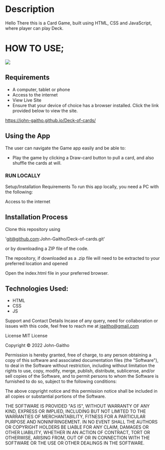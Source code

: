 # Description
 Hello There this is a Card Game, built using HTML, CSS and JavaScript, where player can play Deck.
# HOW TO USE;
<img src="https://png.pngtree.com/thumb_back/fh260/background/20200528/pngtree-gaming-black-gold-playing-cards-background-image_336962.jpg">

## Requirements

 - A computer, tablet or phone
 - Access to the internet
 - View Live Site
 - Ensure that your device of choice has a browser installed. Click the link provided below to view the site.

https://john-gaitho.github.io/Deck-of-cards/

## Using the App
 The user can navigate the Game app easily and be able to:


 - Play the game by clicking a Draw-card button to pull a card,
     and also shuffle the cards at will.
### RUN LOCALLY
  Setup/Installation Requirements
To run this app locally, you need a PC with the following:

Access to the internet

## Installation Process
Clone this repository using

'git@github.com:John-Gaitho/Deck-of-cards.git'
 
or by downloading a ZIP file of the code.

The repository, if downloaded as a .zip file will need to be extracted to your preferred location and opened

Open the index.html file in your preferred browser.

## Technologies Used:
   * HTML
   * CSS
   * JS

Support and Contact Details
Incase of any query, need for collaboration or issues with this code, feel free to reach me at jgaitho@gmail.com

License
MIT License

Copyright © 2022 John-Gaitho

Permission is hereby granted, free of charge, to any person obtaining a copy of this software and associated documentation files (the "Software"), to deal in the Software without restriction, including without limitation the rights to use, copy, modify, merge, publish, distribute, sublicense, and/or sell copies of the Software, and to permit persons to whom the Software is furnished to do so, subject to the following conditions:

The above copyright notice and this permission notice shall be included in all copies or substantial portions of the Software.

THE SOFTWARE IS PROVIDED "AS IS", WITHOUT WARRANTY OF ANY KIND, EXPRESS OR IMPLIED, INCLUDING BUT NOT LIMITED TO THE WARRANTIES OF MERCHANTABILITY, FITNESS FOR A PARTICULAR PURPOSE AND NONINFRINGEMENT. IN NO EVENT SHALL THE AUTHORS OR COPYRIGHT HOLDERS BE LIABLE FOR ANY CLAIM, DAMAGES OR OTHER LIABILITY, WHETHER IN AN ACTION OF CONTRACT, TORT OR OTHERWISE, ARISING FROM, OUT OF OR IN CONNECTION WITH THE SOFTWARE OR THE USE OR OTHER DEALINGS IN THE SOFTWARE.
